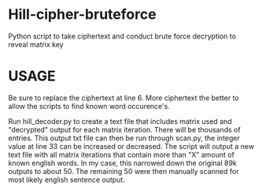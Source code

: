 # Hill-cipher-bruteforce
Python script to take ciphertext and conduct brute force decryption to reveal matrix key

# USAGE

Be sure to replace the ciphertext at line 6. More ciphertext the better to allow the scripts to find known word occurence's. 

Run hill_decoder.py to create a text file that includes matrix used and "decrypted" output for each matrix iteration. There will be thousands of entries. 
This output txt file can then be run through scan.py, the integer value at line 33 can be increased or decreased. The script will output a new text file with all matrix iterations that contain more than "X" amount of known english words. In my case, this narrowed down the original 89k outputs to about 50. The remaining 50 were then manually scanned for most likely english sentence output.
